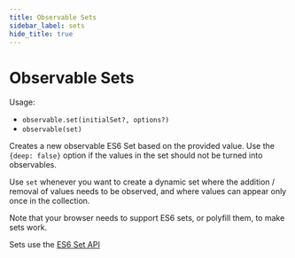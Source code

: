 ```yaml
---
title: Observable Sets
sidebar_label: sets
hide_title: true
---
```


# Observable Sets

Usage:

-   `observable.set(initialSet?, options?)`
-   `observable(set)`

Creates a new observable ES6 Set based on the provided value. Use the `{deep: false}` option if the values in the set should not be turned into observables.

Use `set` whenever you want to create a dynamic set where the addition / removal of values needs to be observed, and where values can appear only once in the collection.

Note that your browser needs to support ES6 sets, or polyfill them, to make sets work.

Sets use the [ES6 Set API](https://developer.mozilla.org/en-US/docs/Web/JavaScript/Reference/Global_Objects/Set)
